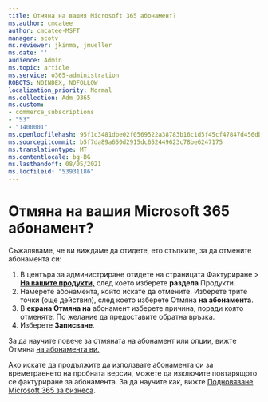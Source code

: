 ```yaml
---
title: Отмяна на вашия Microsoft 365 абонамент?
ms.author: cmcatee
author: cmcatee-MSFT
manager: scotv
ms.reviewer: jkinma, jmueller
ms.date: ''
audience: Admin
ms.topic: article
ms.service: o365-administration
ROBOTS: NOINDEX, NOFOLLOW
localization_priority: Normal
ms.collection: Adm_O365
ms.custom:
- commerce_subscriptions
- "53"
- "1400001"
ms.openlocfilehash: 95f1c3481dbe02f0569522a38783b16c1d5f45cf47847d456dbed9ccda52c3c2
ms.sourcegitcommit: b5f7da89a650d2915dc652449623c78be6247175
ms.translationtype: MT
ms.contentlocale: bg-BG
ms.lasthandoff: 08/05/2021
ms.locfileid: "53931186"
---
```

# <a name="canceling-your-microsoft-365-subscription"></a>Отмяна на вашия Microsoft 365 абонамент?

Съжаляваме, че ви виждаме да отидете, ето стъпките, за да отмените абонамента си:

1. В центъра за администриране отидете на страницата Фактуриране  >  **[На вашите продукти,](https://go.microsoft.com/fwlink/p/?linkid=842054)** след което изберете **раздела** Продукти.
2. Намерете абонамента, който искате да отмените. Изберете трите точки (още действия), след което изберете Отмяна **на абонамента**.
3. В **екрана Отмяна на** абонамент изберете причина, поради която отменяте. По желание да предоставите обратна връзка.
4. Изберете **Записване**.

За да научите повече за отмяната на абонамент или опции, вижте Отмяна [на абонамента ви.](/microsoft-365/commerce/subscriptions/cancel-your-subscription)

Ако искате да продължите да използвате абонамента си за времетраенето на пробната версия, можете да изключите повтарящото се фактуриране за абонамента. За да научите как, вижте [Подновяване Microsoft 365 за бизнеса](/microsoft-365/commerce/subscriptions/renew-your-subscription).
